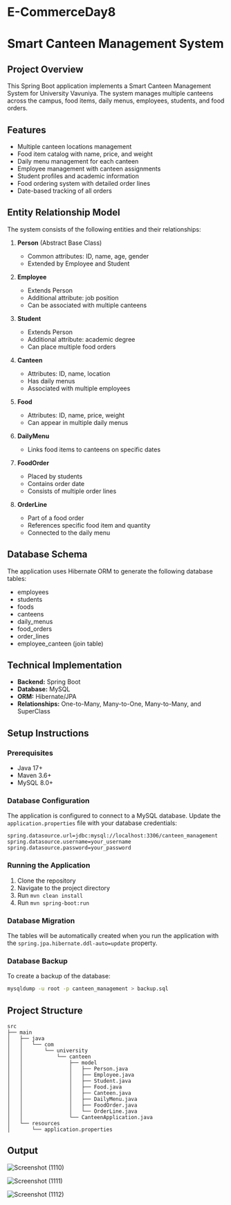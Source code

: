 # E-CommerceDay8

# Smart Canteen Management System

## Project Overview
This Spring Boot application implements a Smart Canteen Management System for University Vavuniya. The system manages multiple canteens across the campus, food items, daily menus, employees, students, and food orders.

## Features
- Multiple canteen locations management
- Food item catalog with name, price, and weight
- Daily menu management for each canteen
- Employee management with canteen assignments
- Student profiles and academic information
- Food ordering system with detailed order lines
- Date-based tracking of all orders

## Entity Relationship Model
The system consists of the following entities and their relationships:

1. **Person** (Abstract Base Class)
   - Common attributes: ID, name, age, gender
   - Extended by Employee and Student

2. **Employee**
   - Extends Person
   - Additional attribute: job position
   - Can be associated with multiple canteens

3. **Student**
   - Extends Person
   - Additional attribute: academic degree
   - Can place multiple food orders

4. **Canteen**
   - Attributes: ID, name, location
   - Has daily menus
   - Associated with multiple employees

5. **Food**
   - Attributes: ID, name, price, weight
   - Can appear in multiple daily menus

6. **DailyMenu**
   - Links food items to canteens on specific dates

7. **FoodOrder**
   - Placed by students
   - Contains order date
   - Consists of multiple order lines

8. **OrderLine**
   - Part of a food order
   - References specific food item and quantity
   - Connected to the daily menu

## Database Schema
The application uses Hibernate ORM to generate the following database tables:
- employees
- students
- foods
- canteens
- daily_menus
- food_orders
- order_lines
- employee_canteen (join table)

## Technical Implementation
- **Backend:** Spring Boot
- **Database:** MySQL
- **ORM:** Hibernate/JPA
- **Relationships:** One-to-Many, Many-to-One, Many-to-Many, and SuperClass

## Setup Instructions

### Prerequisites
- Java 17+
- Maven 3.6+
- MySQL 8.0+

### Database Configuration
The application is configured to connect to a MySQL database. Update the `application.properties` file with your database credentials:

```properties
spring.datasource.url=jdbc:mysql://localhost:3306/canteen_management
spring.datasource.username=your_username
spring.datasource.password=your_password
```

### Running the Application
1. Clone the repository
2. Navigate to the project directory
3. Run `mvn clean install`
4. Run `mvn spring-boot:run`

### Database Migration
The tables will be automatically created when you run the application with the `spring.jpa.hibernate.ddl-auto=update` property.

### Database Backup
To create a backup of the database:
```bash
mysqldump -u root -p canteen_management > backup.sql
```

## Project Structure
```
src
├── main
│   ├── java
│   │   └── com
│   │       └── university
│   │           └── canteen
│   │               ├── model
│   │               │   ├── Person.java
│   │               │   ├── Employee.java
│   │               │   ├── Student.java
│   │               │   ├── Food.java
│   │               │   ├── Canteen.java
│   │               │   ├── DailyMenu.java
│   │               │   ├── FoodOrder.java
│   │               │   └── OrderLine.java
│   │               └── CanteenApplication.java
│   └── resources
│       └── application.properties
```

## Output

![Screenshot (1110)](https://github.com/user-attachments/assets/b4f8ddd5-c289-4e25-875b-1e609ab58ee8)

![Screenshot (1111)](https://github.com/user-attachments/assets/960edc6a-1c69-4fe7-b5d1-737e59419b1b)

![Screenshot (1112)](https://github.com/user-attachments/assets/1c99ad64-162c-4cd0-8d06-4effd3a0699c)
